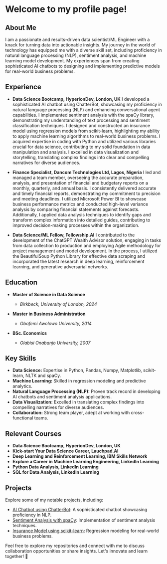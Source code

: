 # Welcome to my profile page!

## About Me

I am a passionate and results-driven data scientist/ML Engineer with a knack for turning data into actionable insights. My journey in the world of technology has equipped me with a diverse skill set, including proficiency in natural language processing (NLP), sentiment analysis, and machine learning model development. My experiences span from creating sophisticated AI chatbots to designing and implementing predictive models for real-world business problems.

## Experience

- **Data Science Bootcamp, HyperionDev, London, UK**
I developed a sophisticated AI chatbot using ChatterBot, showcasing my proficiency in natural language processing (NLP) and enhancing conversational agent capabilities. I implemented sentiment analysis with the spaCy library, demonstrating my understanding of text processing and sentiment classification techniques. I designed and constructed an insurance model using regression models from scikit-learn, highlighting my ability to apply machine learning algorithms to real-world business problems. I acquired expertise in coding with Python and utilized various libraries crucial for data science, contributing to my solid foundation in data manipulation and analysis. I excelled in data visualization and storytelling, translating complex findings into clear and compelling narratives for diverse audiences.

- **Finance Specialist, Dancom Technologies Ltd, Lagos, Nigeria**
I led and managed a team member, overseeing the accurate preparation, analysis, and presentation of financial and budgetary reports on a monthly, quarterly, and annual basis. I consistently delivered accurate and timely financial reports, demonstrating my commitment to precision and meeting deadlines. I utilized Microsoft Power BI to showcase business performance metrics and conducted high-level variance analysis by comparing financial statements against forecasts. Additionally, I applied data analysis techniques to identify gaps and transform complex information into detailed guides, contributing to improved decision-making processes within the organization.

- **Data Science/ML Fellow, Fellowship.AI**
I contributed to the development of the ChatGPT Wealth Advisor solution, engaging in tasks from data collection to production and employing Agile methodology for project management and model development. In the process, I utilized the BeautifulSoup Python Library for effective data scraping and incorporated the latest research in deep learning, reinforcement learning, and generative adversarial networks.

## Education

- **Master of Science in Data Science**
  - *Birkbeck, University of London, 2024*

- **Master in Business Administration**
  - *Obafemi Awolowo University, 2014*
    
- **BSc. Economics**
  - *Olabisi Onabanjo University, 2007*

## Key Skills

- **Data Science:** Expertise in Python, Pandas, Numpy, Matplotlib, scikit-learn, NLTK and spaCy.
- **Machine Learning:** Skilled in regression modeling and predictive analytics.
- **Natural Language Processing (NLP):** Proven track record in developing AI chatbots and sentiment analysis applications.
- **Data Visualization:** Excelled in translating complex findings into compelling narratives for diverse audiences.
- **Collaboration:** Strong team player, adept at working with cross-functional teams.

## Relevant Courses

- **Data Science Bootcamp, HyperionDev, London, UK**
- **Kick-start Your Data Science Career, Lauchpad.AI**
- **Deep Learning and Reinforcement Learning, IBM Skills Network**
- **Explore a Career in Machine Learning Engineering, LinkedIn Learning**
- **Python Data Analysis, LinkedIn Learning**
- **SQL for Data Analysis, LinkedIn Learning**

## Projects

Explore some of my notable projects, including:

- [AI Chatbot using ChatterBot](https://github.com/ademicho123/uni-buddy): A sophisticated chatbot showcasing proficiency in NLP.
- [Sentiment Analysis with spaCy](https://github.com/ademicho123/finalCapstone): Implementation of sentiment analysis techniques.
- [Insurance Model using scikit-learn](https://github.com/ademicho123/Insurance-Predictive-Model): Regression modeling for real-world business problems.

Feel free to explore my repositories and connect with me to discuss collaboration opportunities or share insights. Let's innovate and learn together! 🚀
